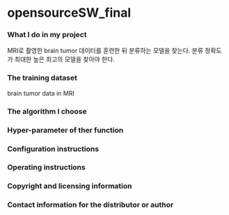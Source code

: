 # opensourceSW_final


### What I do in my project
MRI로 촬영한 brain tumor 데이터를 훈련한 뒤 분류하는 모델을 찾는다.
분류 정확도가 최대한 높은 최고의 모델을 찾아야 한다.

### The training dataset
brain tumor data in MRI

### The algorithm I choose


### Hyper-parameter of ther function


### Configuration instructions


### Operating instructions


### Copyright and licensing information


### Contact information for the distributor or author

